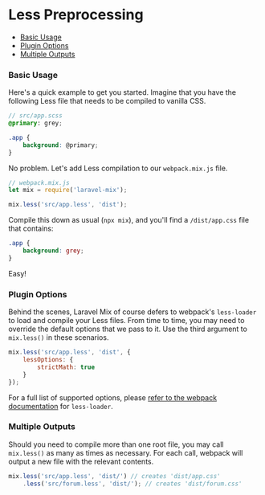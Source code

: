 # Less Preprocessing

-   [Basic Usage](#basic-usage)
-   [Plugin Options](#plugin-options)
-   [Multiple Outputs](#multiple-outputs)

### Basic Usage

Here's a quick example to get you started. Imagine that you have the following Less file that needs to be compiled to vanilla CSS.

```scss
// src/app.scss
@primary: grey;

.app {
    background: @primary;
}
```

No problem. Let's add Less compilation to our `webpack.mix.js` file.

```js
// webpack.mix.js
let mix = require('laravel-mix');

mix.less('src/app.less', 'dist');
```

Compile this down as usual \(`npx mix`\), and you'll find a `/dist/app.css` file that contains:

```css
.app {
    background: grey;
}
```

Easy!

### Plugin Options

Behind the scenes, Laravel Mix of course defers to webpack's `less-loader` to load and compile your Less files.
From time to time, you may need to override the default options that we pass to it. Use the third argument to `mix.less()` in these scenarios.

```js
mix.less('src/app.less', 'dist', {
    lessOptions: {
        strictMath: true
    }
});
```

For a full list of supported options, please [refer to the webpack documentation](https://webpack.js.org/loaders/less-loader/#options) for `less-loader`.

### Multiple Outputs

Should you need to compile more than one root file, you may call `mix.less()` as many as times as necessary. For each call, webpack will output a new file with the relevant contents.

```js
mix.less('src/app.less', 'dist/') // creates 'dist/app.css'
    .less('src/forum.less', 'dist/'); // creates 'dist/forum.css'
```

